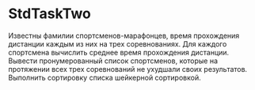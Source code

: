 # StdTaskTwo
Известны фамилии спортсменов-марафонцев, время прохождения дистанции каждым из них на трех соревнованиях. Для каждого спортсмена вычислить среднее время прохождения дистанции. Вывести пронумерованный список спортсменов, которые на протяжении всех трех соревнований не ухудшали своих результатов. Выполнить сортировку списка шейкерной сортировкой.
